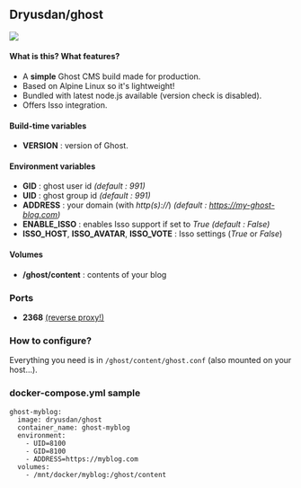 ## Dryusdan/ghost

![](https://img.shields.io/badge/Ghost%20version-1.15.0-blue.svg)



#### What is this? What features?
- A **simple** Ghost CMS build made for production.
- Based on Alpine Linux so it's lightweight!
- Bundled with latest node.js available (version check is disabled).
- Offers Isso integration.

#### Build-time variables
- **VERSION** : version of Ghost.

#### Environment variables
- **GID** : ghost user id *(default : 991)*
- **UID** : ghost group id *(default : 991)*
- **ADDRESS** : your domain (with *http(s)://*) *(default : https://my-ghost-blog.com)*
- **ENABLE_ISSO** : enables Isso support if set to *True* *(default : False)*
- **ISSO_HOST**, **ISSO_AVATAR**, **ISSO_VOTE** : Isso settings (*True* or *False*)

#### Volumes
- **/ghost/content** : contents of your blog

### Ports
- **2368** [(reverse proxy!)](https://github.com/hardware/mailserver/wiki/Reverse-proxy-configuration)

### How to configure?
Everything you need is in `/ghost/content/ghost.conf` (also mounted on your host...).

### docker-compose.yml sample

```
ghost-myblog:
  image: dryusdan/ghost
  container_name: ghost-myblog
  environment:
    - UID=8100
    - GID=8100
    - ADDRESS=https://myblog.com
  volumes:
    - /mnt/docker/myblog:/ghost/content
```

